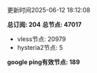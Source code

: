 更新时间2025-06-12 18:12:08

**总订阅: 204**
**总节点: 47017**
- vless节点: 20979
- hysteria2节点: 5

**google ping有效节点: 189**
